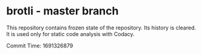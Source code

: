 # brotli - master branch

This repository contains frozen state of the repository.
Its history is cleared. It is used only for static code
analysis with Codacy.

Commit Time: 1691326879